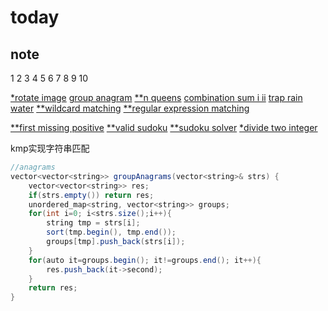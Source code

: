 # today

## note

1 2 3 4 5 6 7 8 9 10

[*rotate image](https://leetcode.com/problems/rotate-image/)
[group anagram](https://leetcode.com/problems/group-anagrams/)
[**n queens](https://leetcode.com/problemset/all/?search=n%20queen)
[combination sum i ii](https://leetcode.com/problems/combination-sum-ii/)
[trap rain water](https://leetcode.com/problems/trapping-rain-water/)
[**wildcard matching](https://leetcode.com/problems/wildcard-matching/discuss/17812/My-java-DP-solution-using-2D-table)
[**regular expression matching](https://leetcode.com/problems/regular-expression-matching/)

[**first missing positive](https://leetcode.com/problems/first-missing-positive/)
[**valid sudoku](https://leetcode.com/problems/valid-sudoku/)
[**sudoku solver](https://leetcode.com/problems/sudoku-solver/)
[*divide two integer](https://leetcode.com/problems/divide-two-integers/discuss/13407/Detailed-Explained-8ms-C%2B%2B-solution)

kmp实现字符串匹配

```java
//anagrams
vector<vector<string>> groupAnagrams(vector<string>& strs) {
    vector<vector<string>> res;
    if(strs.empty()) return res;
    unordered_map<string, vector<string>> groups;
    for(int i=0; i<strs.size();i++){
        string tmp = strs[i];
        sort(tmp.begin(), tmp.end());
        groups[tmp].push_back(strs[i]);
    }
    for(auto it=groups.begin(); it!=groups.end(); it++){
        res.push_back(it->second);
    }
    return res;
}
```